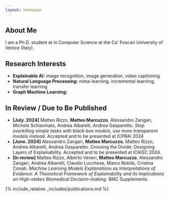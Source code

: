 ```yaml
---
layout: homepage
---
```


## About Me

I am a Ph.D. student at in Computer Science at the Ca' Foscari University of Venice (Italy).

## Research Interests

- **Explainable AI:** image recognition, image generation, video captioning
- **Natural Language Processing:** meta-learning, incremental learning, transfer learning
- **Graph Machine Learning:**

## In Review / Due to Be Published
- **[July. 2024]** Matteo Rizzo, **Matteo Marcuzzo**, Alessandro Zangari, Michele Schiavinato, Andrea Albarelli, Andrea Gasparetto. _Stop overkilling simple tasks with black-box models, use more transparent models instead_. Accepted and to be presented at ICPRAI 2024
- **[June. 2024]** Alessandro Zangari, **Matteo Marcuzzo**, Matteo Rizzo, Andrea Albarelli, Andrea Gasparetto. Crossing the Divide: Designing Layers of Explainability. Accepted and to be presented at ICAISC 2024.
- **[In review]**  Matteo Rizzo, Alberto Veneri, **Matteo Marcuzzo**, Alessandro Zangari, Andrea Albarelli, Claudio Lucchese, Marco Nobile, Cristina Conati. _Machine Learning Models Explanations as Interpretations of Evidence: A Theoretical Framework of Explainability and its Implications on High-stakes Biomedical Decision-making_. BMC Supplements.

{% include_relative _includes/publications.md %}


